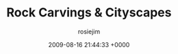 ---
blog: travel
date: 2009-08-16 21:44:33 +0000
title: "Rock Carvings & Cityscapes"
author: rosiejim
permalink: /china-2009/chongqing/rock-carvings-cityscapes.markd/
---